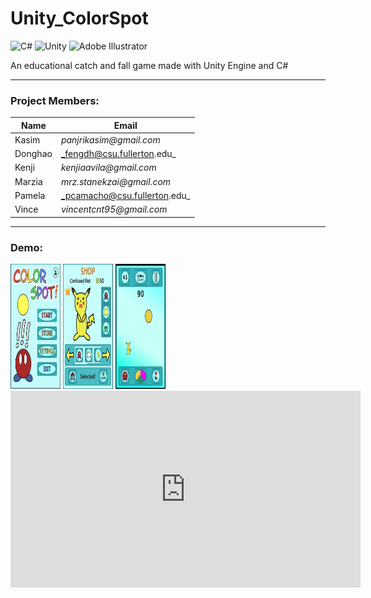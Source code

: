 # Unity_ColorSpot

<img alt="C#" src="https://img.shields.io/badge/-C%23-239120?style=plastic&logo=c-sharp&logoColor=white" /> <img alt="Unity" src="https://img.shields.io/badge/-Unity-000000?style=plastic&logo=unity&logoColor=white" /> <img alt="Adobe Illustrator" src="https://img.shields.io/badge/-Illustrator-239120?style=plastic&logo=adobe-illustrator&logoColor=white" /> 

An educational catch and fall game made with Unity Engine and C#

---

### Project Members:

Name | Email
--- | ---
Kasim | _panjrikasim@gmail.com_ 
Donghao | _fengdh@csu.fullerton.edu_
Kenji | _kenjiaavila@gmail.com_
Marzia | _mrz.stanekzai@gmail.com_
Pamela | _pcamacho@csu.fullerton.edu_
Vince | _vincentcnt95@gmail.com_

--- 

### Demo:

<img alt="ColorSpot Menu" height="200" width="80" src="https://raw.githubusercontent.com/kasim95/Unity_ColorSpot/master/Demo/colorspot-1.jpg" />
<img alt="ColorSpot Shop" height="200" width="80" src="https://raw.githubusercontent.com/kasim95/Unity_ColorSpot/master/Demo/colorspot-2.jpg" />
<img alt="ColorSpot Gameplay" height="200" width="80" src="https://raw.githubusercontent.com/kasim95/Unity_ColorSpot/master/Demo/colorspot-3.jpg" />


<iframe width="560" height="315" src="https://www.youtube.com/embed/CNAdpm5gDwc" frameborder="0" allow="accelerometer; autoplay; clipboard-write; encrypted-media; gyroscope; picture-in-picture" allowfullscreen></iframe>
